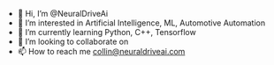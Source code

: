 - 👋 Hi, I’m @NeuralDriveAi
- 👀 I’m interested in Artificial Intelligence, ML, Automotive Automation
- 🌱 I’m currently learning Python, C++, Tensorflow
- 💞️ I’m looking to collaborate on 
- 📫 How to reach me 
collin@neuraldriveai.com

<!---
NeuralDriveAi/NeuralDriveAi is a ✨ special ✨ repository because its `README.md` (this file) appears on your GitHub profile.
You can click the Preview link to take a look at your changes.
--->
